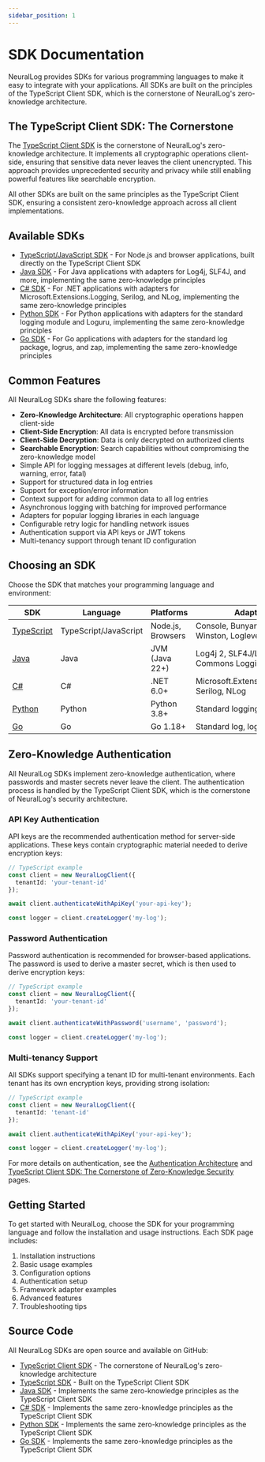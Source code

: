 ```yaml
---
sidebar_position: 1
---
```


# SDK Documentation

NeuralLog provides SDKs for various programming languages to make it easy to integrate with your applications. All SDKs are built on the principles of the TypeScript Client SDK, which is the cornerstone of NeuralLog's zero-knowledge architecture.

## The TypeScript Client SDK: The Cornerstone

The [TypeScript Client SDK](../security/typescript-client-sdk-cornerstone.md) is the cornerstone of NeuralLog's zero-knowledge architecture. It implements all cryptographic operations client-side, ensuring that sensitive data never leaves the client unencrypted. This approach provides unprecedented security and privacy while still enabling powerful features like searchable encryption.

All other SDKs are built on the same principles as the TypeScript Client SDK, ensuring a consistent zero-knowledge approach across all client implementations.

## Available SDKs

- [TypeScript/JavaScript SDK](./typescript.md) - For Node.js and browser applications, built directly on the TypeScript Client SDK
- [Java SDK](./java.md) - For Java applications with adapters for Log4j, SLF4J, and more, implementing the same zero-knowledge principles
- [C# SDK](./csharp.md) - For .NET applications with adapters for Microsoft.Extensions.Logging, Serilog, and NLog, implementing the same zero-knowledge principles
- [Python SDK](./python.md) - For Python applications with adapters for the standard logging module and Loguru, implementing the same zero-knowledge principles
- [Go SDK](./go.md) - For Go applications with adapters for the standard log package, logrus, and zap, implementing the same zero-knowledge principles

## Common Features

All NeuralLog SDKs share the following features:

- **Zero-Knowledge Architecture**: All cryptographic operations happen client-side
- **Client-Side Encryption**: All data is encrypted before transmission
- **Client-Side Decryption**: Data is only decrypted on authorized clients
- **Searchable Encryption**: Search capabilities without compromising the zero-knowledge model
- Simple API for logging messages at different levels (debug, info, warning, error, fatal)
- Support for structured data in log entries
- Support for exception/error information
- Context support for adding common data to all log entries
- Asynchronous logging with batching for improved performance
- Adapters for popular logging libraries in each language
- Configurable retry logic for handling network issues
- Authentication support via API keys or JWT tokens
- Multi-tenancy support through tenant ID configuration

## Choosing an SDK

Choose the SDK that matches your programming language and environment:

| SDK | Language | Platforms | Adapters |
|-----|----------|-----------|----------|
| [TypeScript](./typescript.md) | TypeScript/JavaScript | Node.js, Browsers | Console, Bunyan, Pino, Winston, Loglevel |
| [Java](./java.md) | Java | JVM (Java 22+) | Log4j 2, SLF4J/Logback, JUL, Commons Logging |
| [C#](./csharp.md) | C# | .NET 6.0+ | Microsoft.Extensions.Logging, Serilog, NLog |
| [Python](./python.md) | Python | Python 3.8+ | Standard logging, Loguru |
| [Go](./go.md) | Go | Go 1.18+ | Standard log, logrus, zap |

## Zero-Knowledge Authentication

All NeuralLog SDKs implement zero-knowledge authentication, where passwords and master secrets never leave the client. The authentication process is handled by the TypeScript Client SDK, which is the cornerstone of NeuralLog's security architecture.

### API Key Authentication

API keys are the recommended authentication method for server-side applications. These keys contain cryptographic material needed to derive encryption keys:

```typescript
// TypeScript example
const client = new NeuralLogClient({
  tenantId: 'your-tenant-id'
});

await client.authenticateWithApiKey('your-api-key');

const logger = client.createLogger('my-log');
```

### Password Authentication

Password authentication is recommended for browser-based applications. The password is used to derive a master secret, which is then used to derive encryption keys:

```typescript
// TypeScript example
const client = new NeuralLogClient({
  tenantId: 'your-tenant-id'
});

await client.authenticateWithPassword('username', 'password');

const logger = client.createLogger('my-log');
```

### Multi-tenancy Support

All SDKs support specifying a tenant ID for multi-tenant environments. Each tenant has its own encryption keys, providing strong isolation:

```typescript
// TypeScript example
const client = new NeuralLogClient({
  tenantId: 'tenant-id'
});

await client.authenticateWithApiKey('your-api-key');

const logger = client.createLogger('my-log');
```

For more details on authentication, see the [Authentication Architecture](../overview/authentication-architecture.md) and [TypeScript Client SDK: The Cornerstone of Zero-Knowledge Security](../security/typescript-client-sdk-cornerstone.md) pages.

## Getting Started

To get started with NeuralLog, choose the SDK for your programming language and follow the installation and usage instructions. Each SDK page includes:

1. Installation instructions
2. Basic usage examples
3. Configuration options
4. Authentication setup
5. Framework adapter examples
6. Advanced features
7. Troubleshooting tips

## Source Code

All NeuralLog SDKs are open source and available on GitHub:

- [TypeScript Client SDK](https://github.com/NeuralLog/typescript-client-sdk) - The cornerstone of NeuralLog's zero-knowledge architecture
- [TypeScript SDK](https://github.com/NeuralLog/typescript-sdk) - Built on the TypeScript Client SDK
- [Java SDK](https://github.com/NeuralLog/java-sdk) - Implements the same zero-knowledge principles as the TypeScript Client SDK
- [C# SDK](https://github.com/NeuralLog/csharp-sdk) - Implements the same zero-knowledge principles as the TypeScript Client SDK
- [Python SDK](https://github.com/NeuralLog/python-sdk) - Implements the same zero-knowledge principles as the TypeScript Client SDK
- [Go SDK](https://github.com/NeuralLog/go-sdk) - Implements the same zero-knowledge principles as the TypeScript Client SDK
